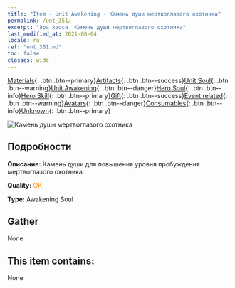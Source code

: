 ```yaml
---
title: "Item - Unit Awakening - Камень души мертвоглазого охотника"
permalink: /unt_351/
excerpt: "Эра хаоса  Камень души мертвоглазого охотника"
last_modified_at: 2021-08-04
locale: ru
ref: "unt_351.md"
toc: false
classes: wide
---
```

 [Materials](/ItemsRU/){: .btn .btn--primary}[Artifacts](/ItemsRU/Artifacts/){: .btn .btn--success}[Unit Soul](/ItemsRU/UnitSoul/){: .btn .btn--warning}[Unit Awakening](/ItemsRU/UnitAwakening/){: .btn .btn--danger}[Hero Soul](/ItemsRU/HeroSoul/){: .btn .btn--info}[Hero Skill](/ItemsRU/HeroSkill/){: .btn .btn--primary}[Gift](/ItemsRU/Gift/){: .btn .btn--success}[Event related](/ItemsRU/Events/){: .btn .btn--warning}[Avatars](/ItemsRU/Avatars/){: .btn .btn--danger}[Consumables](/ItemsRU/Consumables/){: .btn .btn--info}[Unknown](/ItemsRU/Unknown/){: .btn .btn--primary}

 ![Камень души мертвоглазого охотника](/images/u/tia_baozang.jpg)

## Подробности
 **Описание:** Камень души для повышения уровня пробуждения мертвоглазого охотника.

 **Quality:** <span style="color: #FF8C00">OK</span>

 **Type:** Awakening Soul

## Gather

  None

## This item contains:

  None

